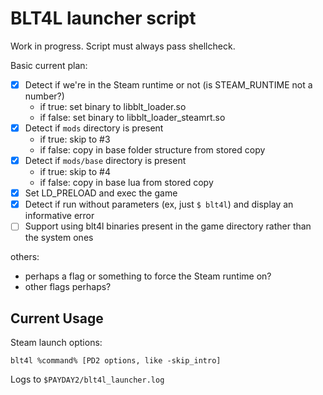 # BLT4L launcher script
Work in progress. Script must always pass shellcheck.

Basic current plan:

* [x] Detect if we're in the Steam runtime or not (is STEAM_RUNTIME not a number?)
    * if true: set binary to libblt_loader.so
    * if false: set binary to libblt_loader_steamrt.so
* [x] Detect if `mods` directory is present
    * if true: skip to #3
    * if false: copy in base folder structure from stored copy
* [x] Detect if `mods/base` directory is present
    * if true: skip to #4
    * if false: copy in base lua from stored copy
* [x] Set LD_PRELOAD and exec the game
* [x] Detect if run without parameters (ex, just `$ blt4l`) and display an informative error
* [ ] Support using blt4l binaries present in the game directory rather than the system ones

others:

* perhaps a flag or something to force the Steam runtime on?
* other flags perhaps?

## Current Usage
Steam launch options:

`blt4l %command% [PD2 options, like -skip_intro]`

Logs to `$PAYDAY2/blt4l_launcher.log`
